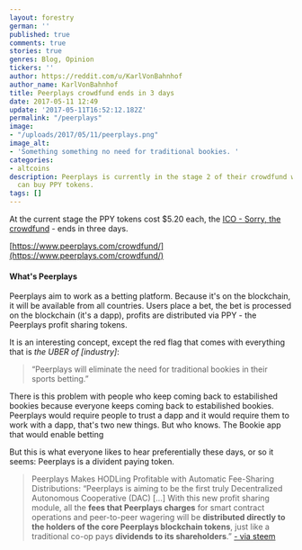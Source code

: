 ```yaml
---
layout: forestry
german: ''
published: true
comments: true
stories: true
genres: Blog, Opinion
tickers: ''
author: https://reddit.com/u/KarlVonBahnhof
author_name: KarlVonBahnhof
title: Peerplays crowdfund ends in 3 days
date: 2017-05-11 12:49
update: '2017-05-11T16:52:12.182Z'
permalink: "/peerplays"
image:
- "/uploads/2017/05/11/peerplays.png"
image_alt:
- 'Something something no need for traditional bookies. '
categories:
- altcoins
description: Peerplays is currently in the stage 2 of their crowdfund where anyone
  can buy PPY tokens.
tags: []
---
```

At the current stage the PPY tokens cost $5.20 each, the [ICO - Sorry, the crowdfund](https://www.altcointrading.net/ico-regulations) - ends in three days.

[https://www.peerplays.com/crowdfund/](https://www.peerplays.com/crowdfund/)

#### What's Peerplays

Peerplays aim to work as a betting platform. Because it's on the blockchain, it will be available from all countries. Users place a bet, the bet is processed on the blockchain (it's a dapp), profits are distributed via PPY - the Peerplays profit sharing tokens.

It is an interesting concept, except the red flag that comes with everything that is *the UBER of [industry]*:

> “Peerplays will eliminate the need for traditional bookies in their sports betting.”

There is this problem with people who keep coming back to estabilished bookies because everyone keeps coming back to estabilished bookies. Peerplays would require people to trust a dapp and it would require them to work with a dapp, that's two new things. But who knows. The Bookie app that would enable betting 

But this is what everyone likes to hear preferentially these days, or so it seems: Peerplays is a divident paying token. 

> Peerplays Makes HODLing Profitable with Automatic Fee-Sharing Distributions: “Peerplays is aiming to be the first truly Decentralized Autonomous Cooperative (DAC) [...] With this new profit sharing module, all the **fees that Peerplays charges** for smart contract operations and peer-to-peer wagering will be **distributed directly to the holders of the core Peerplays blockchain tokens**, just like a traditional co-op pays **dividends to its shareholders**.” [- via steem](https://steemit.com/peerplays/@cryptoprometheus/peerplays-makes-hodling-profitable-with-automatic-fee-sharing-distributions)